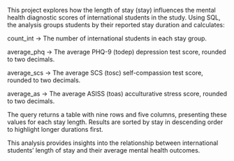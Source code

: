This project explores how the length of stay (stay) influences the mental health diagnostic scores of international students in the study. Using SQL, the analysis groups students by their reported stay duration and calculates:

count_int → The number of international students in each stay group.

average_phq → The average PHQ-9 (todep) depression test score, rounded to two decimals.

average_scs → The average SCS (tosc) self-compassion test score, rounded to two decimals.

average_as → The average ASISS (toas) acculturative stress score, rounded to two decimals.

The query returns a table with nine rows and five columns, presenting these values for each stay length. Results are sorted by stay in descending order to highlight longer durations first.

This analysis provides insights into the relationship between international students’ length of stay and their average mental health outcomes.
